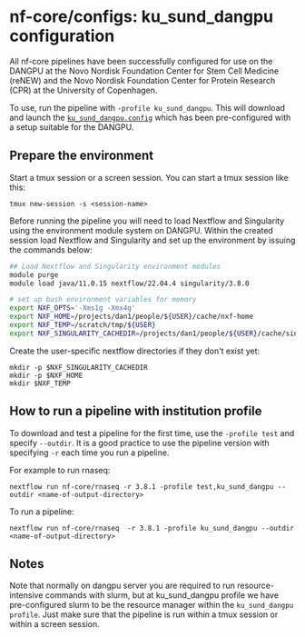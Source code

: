 # nf-core/configs: ku_sund_dangpu configuration

All nf-core pipelines have been successfully configured for use on the DANGPU at the
Novo Nordisk Foundation Center for Stem Cell Medicine (reNEW) and the Novo Nordisk Foundation Center for Protein Research (CPR) at the University of Copenhagen.

To use, run the pipeline with `-profile ku_sund_dangpu`. This will download and launch the [`ku_sund_dangpu.config`](../conf/ku_sund_dangpu.config) which has been pre-configured with a setup suitable for the DANGPU.

## Prepare the environment

Start a tmux session or a screen session. You can start a tmux session like this:
```
tmux new-session -s <session-name>
```

Before running the pipeline you will need to load Nextflow and Singularity using the environment module system on DANGPU. 
Within the created session load Nextflow and Singularity and set up the environment by issuing the commands below:

```bash
## Load Nextflow and Singularity environment modules
module purge
module load java/11.0.15 nextflow/22.04.4 singularity/3.8.0

# set up bash environment variables for memory
export NXF_OPTS='-Xms1g -Xmx4g'
export NXF_HOME=/projects/dan1/people/${USER}/cache/nxf-home
export NXF_TEMP=/scratch/tmp/${USER}
export NXF_SINGULARITY_CACHEDIR=/projects/dan1/people/${USER}/cache/singularity-images
```

Create the user-specific nextflow directories if they don't exist yet:

```
mkdir -p $NXF_SINGULARITY_CACHEDIR
mkdir -p $NXF_HOME
mkdir $NXF_TEMP
```


## How to run a pipeline with institution profile

To download and test a pipeline for the first time, use the `-profile test` and specify `--outdir`. It is a good practice to use the pipeline version with specifying `-r` each time you run a pipeline. 

For example to run rnaseq:
```
nextflow run nf-core/rnaseq -r 3.8.1 -profile test,ku_sund_dangpu --outdir <name-of-output-directory>
```

To run a pipeline:
```
nextflow run nf-core/rnaseq  -r 3.8.1 -profile ku_sund_dangpu --outdir <name-of-output-directory>
```

## Notes

Note that normally on dangpu server you are required to run resource-intensive commands with slurm, but at ku_sund_dangpu profile we have pre-configured slurm to be the resource manager within the `ku_sund_dangpu profile`. Just make sure that the pipeline is run within a tmux session or within a screen session.
